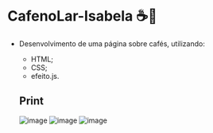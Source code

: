 # CafenoLar-Isabela ☕🏡
* Desenvolvimento de uma página sobre cafés, utilizando:
   * HTML;
   * CSS;
   * efeito.js.
 
  ## Print
  ![image](https://github.com/user-attachments/assets/0e0eebb9-07b9-48c9-8ddd-a15bc0a94839)
  ![image](https://github.com/user-attachments/assets/2886a639-10f3-4fb0-aadf-ef14c9ca98ae)
  ![image](https://github.com/user-attachments/assets/9b4fc45a-3565-45e3-b620-4f6c96ffa76b)

 

